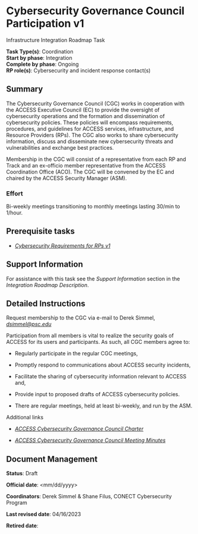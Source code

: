 # Cybersecurity Governance Council Participation v1

Infrastructure Integration Roadmap Task

**Task Type(s)**: Coordination  
**Start by phase**: Integration  
**Complete by phase**: Ongoing  
**RP role(s)**: Cybersecurity and incident response contact(s)

## Summary

The Cybersecurity Governance Council (CGC) works in cooperation with the ACCESS Executive Council (EC) to provide the oversight of cybersecurity operations and the formation and dissemination of cybersecurity policies. These policies will encompass requirements, procedures, and guidelines for ACCESS services, infrastructure, and Resource Providers (RPs). The CGC also works to share cybersecurity information, discuss and disseminate new cybersecurity threats and vulnerabilities and exchange best practices.

Membership in the CGC will consist of a representative from each RP and Track and an ex-officio member representative from the ACCESS Coordination Office (ACO). The CGC will be convened by the EC and chaired by the ACCESS Security Manager (ASM).

### Effort

Bi-weekly meetings transitioning to monthly meetings lasting 30/min to 1/hour.

## Prerequisite tasks

- [*Cybersecurity Requirements for RPs v1*](Cybersecurity_Requirements_for_RPs_v1.md)

## Support Information

For assistance with this task see the *Support Information* section in the *Integration Roadmap Description*.

## Detailed Instructions

Request membership to the CGC via e-mail to Derek Simmel, [*dsimmel@psc.edu*](mailto:dsimmel@psc.edu)

Participation from all members is vital to realize the security goals of ACCESS for its users and participants. As such, all CGC members agree to:

- Regularly participate in the regular CGC meetings,

- Promptly respond to communications about ACCESS security incidents,

- Facilitate the sharing of cybersecurity information relevant to ACCESS and,

- Provide input to proposed drafts of ACCESS cybersecurity policies.

- There are regular meetings, held at least bi-weekly, and run by the ASM.

Additional links

- [*ACCESS Cybersecurity Governance Council Charter*](https://docs.google.com/document/d/1tUyt8GhGgYaRpqX1c-ZY-wzbhVnTCjpL7WZRKfi3Hak/edit#heading=h.bs9xo49mks06)

- [*ACCESS Cybersecurity Governance Council Meeting Minutes*](https://docs.google.com/document/d/1SvpJVFRPjpzS0FoXMtSMpoFa0eRHzfjSq5YqQtLUrqc/edit)

## Document Management

**Status**: Draft

**Official date**: \<mm/dd/yyyy\>

**Coordinators**: Derek Simmel & Shane Filus, CONECT Cybersecurity Program

**Last revised date**: 04/16/2023

**Retired date**:
